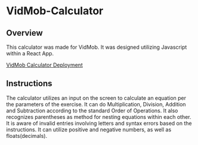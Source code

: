 # VidMob-Calculator

## Overview

This calculator was made for VidMob. It was designed utilizing Javascript within a React App.

[VidMob Calculator Deployment](https://lucid-jackson-38eb93.netlify.app/)

## Instructions

The calculator utilizes an input on the screen to calculate an equation per the parameters of the exercise. It can do Multiplication, Division, Addition and Subtraction according to the standard Order of Operations. It also recognizes parentheses as method for nesting equations within each other. It is aware of invalid entries involving letters and syntax errors based on the instructions. It can utilize positive and negative numbers, as well as floats(decimals).
